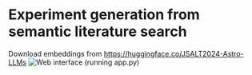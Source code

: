 # Experiment generation from semantic literature search

Download embeddings from https://huggingface.co/JSALT2024-Astro-LLMs
![Web interface (running app.py)](image.png)